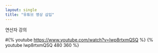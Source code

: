 ```yaml
---
layout: single
title: "유튜브 영상 삽입"
---
```


연산자 강의

#{% youtube https://www.youtube.com/watch?v=lwp8rtxmQSQ %}
{% youtube lwp8rtxmQSQ 480 360 %}
